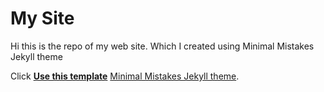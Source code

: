 # My Site

Hi this is the repo of my web site. Which I created using Minimal Mistakes Jekyll theme

Click [**Use this template**](https://github.com/mmistakes/mm-github-pages-starter/generate) [Minimal Mistakes Jekyll theme](https://github.com/mmistakes/minimal-mistakes).
